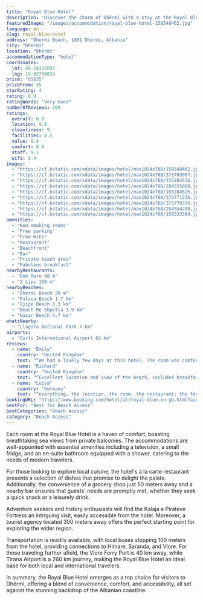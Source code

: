 ```yaml
---
title: "Royal Blue Hotel"
description: "Discover the charm of Dhërmi with a stay at the Royal Blue Hotel, a gem that stands a mere 500 meters from the heart of the town."
featuredImage: "/images/accommodation/royal-blue-hotel-158548462.jpg"
language: en
slug: royal-blue-hotel
address: "Dhermi Beach, 1001 Dhërmi, Albania"
city: "Dhërmi"
location: "Dhërmi"
accommodationType: "hotel"
coordinates:
  lat: 40.14332097
  lng: 19.63738024
price: "US$35"
priceFrom: 35
starRating: 4
rating: 8.9
ratingWords: "Very Good"
numberOfReviews: 209
ratings:
  overall: 8.9
  location: 9.6
  cleanliness: 9
  facilities: 8.5
  value: 8.6
  comfort: 8.8
  staff: 9.1
  wifi: 8.4
images:
  - "https://cf.bstatic.com/xdata/images/hotel/max1024x768/158548462.jpg?k=cfdff21ef755fe339fe704fddcf41597d4febf25ee964b2aa907cfa47cf9e2aa&o=&hp=1"
  - "https://cf.bstatic.com/xdata/images/hotel/max1024x768/373769907.jpg?k=3e90c0c3704229ade58ae5c70800ae5e4f0983cbb868b36c32425ee871920057&o=&hp=1"
  - "https://cf.bstatic.com/xdata/images/hotel/max1024x768/155284536.jpg?k=e0b8c1d54f70e17813ca1864986fea384119ebd5982c6b8bd9190a597446808a&o=&hp=1"
  - "https://cf.bstatic.com/xdata/images/hotel/max1024x768/284555008.jpg?k=2e13ceca19ff593db1bd086e75bb835e2bbdcfc543a6007184314783912a44e6&o=&hp=1"
  - "https://cf.bstatic.com/xdata/images/hotel/max1024x768/155284525.jpg?k=e30bbd29aa26245a6ea370626090a3858c013c7a33952b01f721d5c8fe36dcda&o=&hp=1"
  - "https://cf.bstatic.com/xdata/images/hotel/max1024x768/373771236.jpg?k=cb06c2efb69ae56214061474bded8f6c10286cfb89827e7035fff82fbd9ef682&o=&hp=1"
  - "https://cf.bstatic.com/xdata/images/hotel/max1024x768/373770376.jpg?k=e54c42c0901085bc30cad49ffdc56c174de8b9cc2749fbff13c269c452ab30d4&o=&hp=1"
  - "https://cf.bstatic.com/xdata/images/hotel/max1024x768/284554280.jpg?k=80c1e35eda927aaf143a49448e3d963b5ce4e623dd8343eec54ff42c273179ef&o=&hp=1"
  - "https://cf.bstatic.com/xdata/images/hotel/max1024x768/158533384.jpg?k=242355180551a0c33c580426ae5981b79374a14c101fb386687c9c42f28d0996&o=&hp=1"
amenities:
  - "Non-smoking rooms"
  - "Free parking"
  - "Free WiFi"
  - "Restaurant"
  - "Beachfront"
  - "Bar"
  - "Private beach area"
  - "Fabulous breakfast"
nearbyRestaurants:
  - "Don Mare 40 m"
  - "2 Lips 150 m"
nearbyBeaches:
  - "Dhermi Beach 20 m"
  - "Palasa Beach 1.7 km"
  - "Gjipe Beach 3.3 km"
  - "Beach Me Shpella 3.9 km"
  - "Nazar Beach 4.7 km"
whatsNearby:
  - "Llogora National Park 7 km"
airports:
  - "Corfu International Airport 63 km"
reviews:
  - name: "Emily"
    country: "United Kingdom"
    text: "“We had a lovely few days at this hotel. The room was comfortable and clean and was serviced everyday. The hotel is situated right on the beach and you have use of the sun loungers opposite which was great! The restaurant is very good - we tried a...”"
  - name: "Richard"
    country: "United Kingdom"
    text: "“Excellent location and view of the beach, included breakfast was great, helpful staff.”"
  - name: "Luisa"
    country: "Germany"
    text: "“everything… the location, the room, the restaurant; the food, and specially the staff there.”"
bookingURL: "https://www.booking.com/hotel/al/royal-blue.en-gb.html?aid=8035640"
bestFor: "Best for Beach Access"
bestCategories: "Beach Access"
category: "Beach Access"
---
```


Each room at the Royal Blue Hotel is a haven of comfort, boasting breathtaking sea views from private balconies. The accommodations are well-appointed with essential amenities including a television, a small fridge, and an en-suite bathroom equipped with a shower, catering to the needs of modern travelers.

For those looking to explore local cuisine, the hotel's à la carte restaurant presents a selection of dishes that promise to delight the palate. Additionally, the convenience of a grocery shop just 50 meters away and a nearby bar ensures that guests' needs are promptly met, whether they seek a quick snack or a leisurely drink.

Adventure seekers and history enthusiasts will find the Kalaja e Pirateve Fortress an intriguing visit, easily accessible from the hotel. Moreover, a tourist agency located 300 meters away offers the perfect starting point for exploring the wider region.

Transportation is readily available, with local buses stopping 100 meters from the hotel, providing connections to Himare, Saranda, and Vlore. For those traveling further afield, the Vlore Ferry Port is 40 km away, while Tirana Airport is a 260 km journey, making the Royal Blue Hotel an ideal base for both local and international travelers.

In summary, the Royal Blue Hotel emerges as a top choice for visitors to Dhërmi, offering a blend of convenience, comfort, and accessibility, all set against the stunning backdrop of the Albanian coastline.